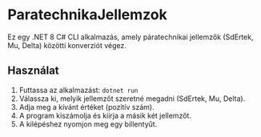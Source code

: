 # ParatechnikaJellemzok

Ez egy .NET 8 C# CLI alkalmazás, amely páratechnikai jellemzők (SdErtek, Mu, Delta) közötti konverziót végez.

## Használat
1. Futtassa az alkalmazást: `dotnet run`
2. Válassza ki, melyik jellemzőt szeretné megadni (SdErtek, Mu, Delta).
3. Adja meg a kívánt értéket (pozitív szám).
4. A program kiszámolja és kiírja a másik két jellemzőt.
5. A kilépéshez nyomjon meg egy billentyűt.
